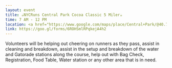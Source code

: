 ```yaml
---
layout: event
title: ☕️NYCRuns Central Park Cocoa Classic 5 Miler☕️
time: 7 AM - 12 PM
location: <a href="https://www.google.com/maps/place/Central+Park/@40.7828687,-73.9675491,17z/data=!3m1!4b1!4m5!3m4!1s0x89c2589a018531e3:0xb9df1f7387a94119!8m2!3d40.7828647!4d-73.9653551">Central Park</a>, Manhattan 
link: https://goo.gl/forms/6ROHSmlRPqkejA4h2
---
```

Volunteers will be helping out cheering on runners as they pass, assist in cleaning and breakdown, assist in the setup and breakdown of the water and Gatorade stations along the course, help out with Bag Check, Registration, Food Table, Water station or any other area that is in need.